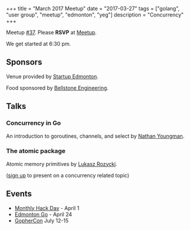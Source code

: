 +++
title = "March 2017 Meetup"
date = "2017-03-27"
tags = ["golang", "user group", "meetup", "edmonton", "yeg"]
description = "Concurrency"
+++

Meetup [#37](https://github.com/edmontongo/presentations/issues/57). Please **RSVP** at [Meetup](https://www.meetup.com/startupedmonton/events/237866060/).

We get started at 6:30 pm.

## Sponsors 

Venue provided by [Startup Edmonton](http://www.startupedmonton.com/).

Food sponsored by [Bellstone Engineering](https://bellstone.ca/). 

## Talks

### Concurrency in Go

An introduction to goroutines, channels, and select by [Nathan Youngman](https://github.com/nathany).

### The atomic package

Atomic memory primitives by [Lukasz Rozycki](https://github.com/lukaszroz).

([sign up](https://github.com/edmontongo/presentations/issues/57) to present on a concurrency related topic)

## Events

* [Monthly Hack Day](https://www.meetup.com/startupedmonton/events/237866064/) - April 1
* [Edmonton Go](https://www.meetup.com/startupedmonton/events/jptkwlywgbgc/) - April 24
* [GopherCon](https://gophercon.com/) July 12-15

